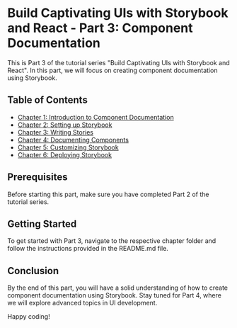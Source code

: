 # Build Captivating UIs with Storybook and React - Part 3: Component Documentation

This is Part 3 of the tutorial series "Build Captivating UIs with Storybook and React". In this part, we will focus on creating component documentation using Storybook.

## Table of Contents

- [Chapter 1: Introduction to Component Documentation](./chapter-1/README.md)
- [Chapter 2: Setting up Storybook](./chapter-2/README.md)
- [Chapter 3: Writing Stories](./chapter-3/README.md)
- [Chapter 4: Documenting Components](./chapter-4/README.md)
- [Chapter 5: Customizing Storybook](./chapter-5/README.md)
- [Chapter 6: Deploying Storybook](./chapter-6/README.md)

## Prerequisites

Before starting this part, make sure you have completed Part 2 of the tutorial series.

## Getting Started

To get started with Part 3, navigate to the respective chapter folder and follow the instructions provided in the README.md file.

## Conclusion

By the end of this part, you will have a solid understanding of how to create component documentation using Storybook. Stay tuned for Part 4, where we will explore advanced topics in UI development.

Happy coding!
